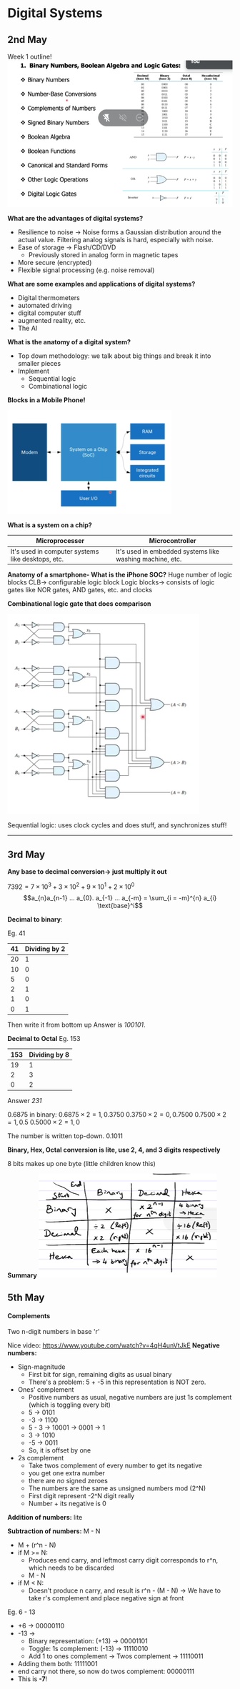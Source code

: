 # Digital Systems

## 2nd May

Week 1 outline!
![600](../Images/Pasted%20image%2020220502083915.png)

**What are the advantages of digital systems?**
- Resilience to noise -> Noise forms a Gaussian distribution around the actual value. Filtering analog signals is hard, especially with noise.
- Ease of storage -> Flash/CD/DVD
	- Previously stored in analog form in magnetic tapes
- More secure (encrypted)
- Flexible signal processing (e.g. noise removal)

**What are some examples and applications of digital systems?**
- Digital thermometers
- automated driving
- digital computer stuff
- augmented reality, etc.
- The AI

**What is the anatomy of a digital system?**
- Top down methodology: we talk about big things and break it into smaller pieces
- Implement
	- Sequential logic
	- Combinational logic

**Blocks in a Mobile Phone!**

![300](../Images/Pasted%20image%2020220502082603.png)

**What is a system on a chip?**

Microprocesser | Microcontroller
--- | ---
It's used in computer systems like desktops, etc. | It's used in embedded systems like washing machine, etc.

**Anatomy of a smartphone- What is the iPhone SOC?**
Huge number of logic blocks
CLB-> configurable logic block
Logic blocks-> consists of logic gates like NOR gates, AND gates, etc. and clocks

**Combinational logic gate that does comparison**

![300](../Images/Pasted%20image%2020220502083345.png)

Sequential logic: uses clock cycles and does stuff, and synchronizes stuff!

---
## 3rd May

**Any base to decimal conversion-> just multiply it out**

$7392 = 7 \times 10^{3}+ 3 \times 10^{2}+ 9 \times 10^{1}+ 2 \times 10^0$
$$a_{n}a_{n-1} ... a_{0}. a_{-1} ... a_{-m} = \sum_{i = -m}^{n} a_{i} \text{base}^i$$

**Decimal to binary**:

Eg. 41

41 | Dividing by 2
-- | --
20 | 1
10 | 0
5|0
2|1
1|0
0|1

Then write it from bottom up
Answer is *100101*.

**Decimal to Octal**
Eg. 153

153 | Dividing by 8
-- | --
19|1
2|3
0|2
Answer *231*

0.6875 in binary:
$0.6875 \times 2 = 1, 0.3750$
$0.3750 \times 2 = 0, 0.7500$
$0.7500 \times 2 = 1, 0.5$
$0.5000 \times 2 = 1, 0$

The number is written top-down.
0.1011

**Binary, Hex, Octal conversion is lite, use 2, 4, and 3 digits respectively**

8 bits makes up one byte (little children know this)

**Summary**
![](../Images/Pasted%20image%2020220505161013.png)

## 5th May
#### Complements
Two n-digit numbers in base 'r'

Nice video: https://www.youtube.com/watch?v=4qH4unVtJkE
**Negative numbers:**
- Sign-magnitude
	- First bit for sign, remaining digits as usual binary
	- There's a problem: 5 + -5 in this representation is NOT zero.
- Ones' complement
	- Positive numbers as usual, negative numbers are just 1s complement (which is toggling every bit)
	- 5   -> 0101
	- -3 -> 1100
	- 5 - 3 -> 10001 -> 0001 -> 1
	- 3  -> 1010
	- -5 -> 0011
	- So, it is offset by one
- 2s complement
	- Take twos complement of every number to get its negative
	- you get one extra number
	- there are *no* signed zeroes
	- The numbers are the same as unsigned numbers mod (2^N)
	- First digit represent -2^N digit really
	- Number + its negative is 0

**Addition of numbers:** lite

**Subtraction of numbers:** M - N
- M + (r^n - N)
- if M >= N:
	- Produces end carry, and leftmost carry digit corresponds to r^n, which needs to be discarded
	- M - N
- if M < N:
	- Doesn't produce n carry, and result is r^n - (M - N) -> We have to take r's complement and place negative sign at front

Eg. 6 - 13

- +6 -> 00000110
- -13 -> 
	- Binary representation:     (+13) -> 00001101
	- Toggle: 1s complement:  (-13) -> 11110010
	- Add 1 to ones complement -> Twos complement -> 11110011
- Adding them both: 11111001
- end carry not there, so now do twos complement: 00000111
- This is **-7**!

